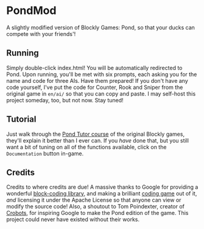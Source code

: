 # PondMod

A slightly modified version of Blockly Games: Pond, so that your ducks can compete with your friends'!

## Running

Simply double-click index.html! You will be automatically redirected to Pond.
Upon running, you'll be met with six prompts, each asking you for the name and code for three AIs. Have them prepared! If you don't have any code yourself, I've put the code for Counter, Rook and Sniper from the original game in `en/ai/` so that you can copy and paste.
I may self-host this project someday, too, but not now. Stay tuned!

## Tutorial

Just walk through the [Pond Tutor course](https://blockly.games/pond-tutor) of the original Blockly games, they'll explain it better than I ever can.
If you _have_ done that, but you still want a bit of tuning on all of the functions available, click on the `Documentation` button in-game.

## Credits

Credits to where credits are due! A massive thanks to Google for providing a wonderful [block-coding library](https://developers.google.com/blockly), and making a brilliant [coding game](https://blockly.games) out of it, _and_ licensing it under the Apache License so that anyone can view or modify the source code! Also, a shoutout to Tom Poindexter, creator of [Crobots](https://crobots.deepthought.it/), for inspiring Google to make the Pond edition of the game. This project could never have existed without their works.


